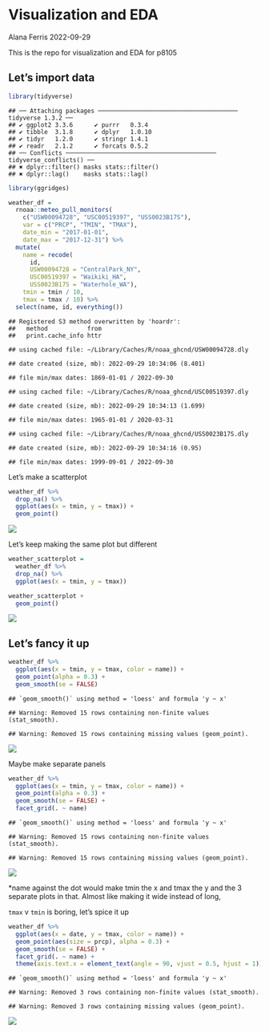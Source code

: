 Visualization and EDA
================
Alana Ferris
2022-09-29

This is the repo for visualization and EDA for p8105

## Let’s import data

``` r
library(tidyverse)
```

    ## ── Attaching packages ─────────────────────────────────────── tidyverse 1.3.2 ──
    ## ✔ ggplot2 3.3.6      ✔ purrr   0.3.4 
    ## ✔ tibble  3.1.8      ✔ dplyr   1.0.10
    ## ✔ tidyr   1.2.0      ✔ stringr 1.4.1 
    ## ✔ readr   2.1.2      ✔ forcats 0.5.2 
    ## ── Conflicts ────────────────────────────────────────── tidyverse_conflicts() ──
    ## ✖ dplyr::filter() masks stats::filter()
    ## ✖ dplyr::lag()    masks stats::lag()

``` r
library(ggridges)
```

``` r
weather_df = 
  rnoaa::meteo_pull_monitors(
    c("USW00094728", "USC00519397", "USS0023B17S"),
    var = c("PRCP", "TMIN", "TMAX"), 
    date_min = "2017-01-01",
    date_max = "2017-12-31") %>%
  mutate(
    name = recode(
      id, 
      USW00094728 = "CentralPark_NY", 
      USC00519397 = "Waikiki_HA",
      USS0023B17S = "Waterhole_WA"),
    tmin = tmin / 10,
    tmax = tmax / 10) %>%
  select(name, id, everything())
```

    ## Registered S3 method overwritten by 'hoardr':
    ##   method           from
    ##   print.cache_info httr

    ## using cached file: ~/Library/Caches/R/noaa_ghcnd/USW00094728.dly

    ## date created (size, mb): 2022-09-29 10:34:06 (8.401)

    ## file min/max dates: 1869-01-01 / 2022-09-30

    ## using cached file: ~/Library/Caches/R/noaa_ghcnd/USC00519397.dly

    ## date created (size, mb): 2022-09-29 10:34:13 (1.699)

    ## file min/max dates: 1965-01-01 / 2020-03-31

    ## using cached file: ~/Library/Caches/R/noaa_ghcnd/USS0023B17S.dly

    ## date created (size, mb): 2022-09-29 10:34:16 (0.95)

    ## file min/max dates: 1999-09-01 / 2022-09-30

Let’s make a scatterplot

``` r
weather_df %>%
  drop_na() %>%
  ggplot(aes(x = tmin, y = tmax)) + 
  geom_point()
```

![](Visualization-and-EDA_files/figure-gfm/unnamed-chunk-3-1.png)<!-- -->

Let’s keep making the same plot but different

``` r
weather_scatterplot = 
  weather_df %>%
  drop_na() %>%
  ggplot(aes(x = tmin, y = tmax))

weather_scatterplot +
  geom_point()
```

![](Visualization-and-EDA_files/figure-gfm/unnamed-chunk-4-1.png)<!-- -->

## Let’s fancy it up

``` r
weather_df %>%
  ggplot(aes(x = tmin, y = tmax, color = name)) +
  geom_point(alpha = 0.3) +
  geom_smooth(se = FALSE)
```

    ## `geom_smooth()` using method = 'loess' and formula 'y ~ x'

    ## Warning: Removed 15 rows containing non-finite values (stat_smooth).

    ## Warning: Removed 15 rows containing missing values (geom_point).

![](Visualization-and-EDA_files/figure-gfm/unnamed-chunk-5-1.png)<!-- -->

Maybe make separate panels

``` r
weather_df %>%
  ggplot(aes(x = tmin, y = tmax, color = name)) +
  geom_point(alpha = 0.3) +
  geom_smooth(se = FALSE) +
  facet_grid(. ~ name)
```

    ## `geom_smooth()` using method = 'loess' and formula 'y ~ x'

    ## Warning: Removed 15 rows containing non-finite values (stat_smooth).

    ## Warning: Removed 15 rows containing missing values (geom_point).

![](Visualization-and-EDA_files/figure-gfm/unnamed-chunk-6-1.png)<!-- -->

\*name against the dot would make tmin the x and tmax the y and the 3
separate plots in that. Almost like making it wide instead of long,

`tmax` v `tmin` is boring, let’s spice it up

``` r
weather_df %>%
  ggplot(aes(x = date, y = tmax, color = name)) +
  geom_point(aes(size = prcp), alpha = 0.3) +
  geom_smooth(se = FALSE) +
  facet_grid(. ~ name) +
  theme(axis.text.x = element_text(angle = 90, vjust = 0.5, hjust = 1))
```

    ## `geom_smooth()` using method = 'loess' and formula 'y ~ x'

    ## Warning: Removed 3 rows containing non-finite values (stat_smooth).

    ## Warning: Removed 3 rows containing missing values (geom_point).

![](Visualization-and-EDA_files/figure-gfm/unnamed-chunk-7-1.png)<!-- -->
